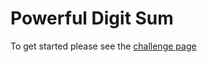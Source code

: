 # Powerful Digit Sum

To get started please see the [challenge page](https://projecteuler.net/problem=56)

